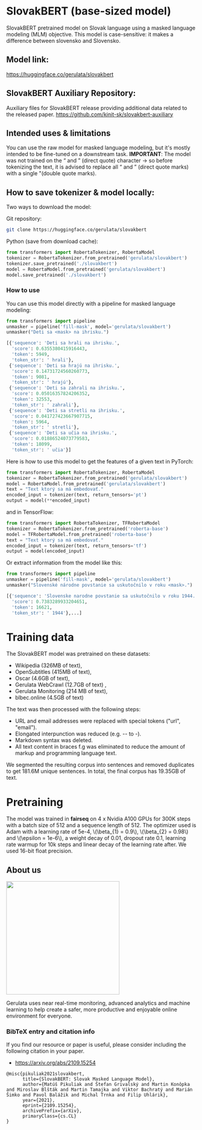 # SlovakBERT (base-sized model)
SlovakBERT pretrained model on Slovak language using a masked language modeling (MLM) objective. This model is case-sensitive: it makes a difference between slovensko and Slovensko.

## Model link:
https://huggingface.co/gerulata/slovakbert

## SlovakBERT Auxiliary Repository:
Auxiliary files for SlovakBERT release providing additional data related to the released paper.
https://github.com/kinit-sk/slovakbert-auxiliary

## Intended uses & limitations
You can use the raw model for masked language modeling, but it's mostly intended to be fine-tuned on a downstream task.
**IMPORTANT**: The model was not trained on the “ and ” (direct quote) character -> so before tokenizing the text, it is advised to replace all “ and ” (direct quote marks) with a single "(double quote marks).

## How to save tokenizer & model locally:
Two ways to download the model:

Git repository:
```bash
git clone https://huggingface.co/gerulata/slovakbert
```
Python (save from download cache):
```python
from transformers import RobertaTokenizer, RobertaModel
tokenizer = RobertaTokenizer.from_pretrained('gerulata/slovakbert')
tokenizer.save_pretrained('./slovakbert')
model = RobertaModel.from_pretrained('gerulata/slovakbert')
model.save_pretrained('./slovakbert')
```

### How to use
You can use this model directly with a pipeline for masked language modeling:

```python
from transformers import pipeline
unmasker = pipeline('fill-mask', model='gerulata/slovakbert')
unmasker("Deti sa <mask> na ihrisku.")

[{'sequence': 'Deti sa hrali na ihrisku.',
  'score': 0.6355380415916443,
  'token': 5949,
  'token_str': ' hrali'},
 {'sequence': 'Deti sa hrajú na ihrisku.',
  'score': 0.14731724560260773,
  'token': 9081,
  'token_str': ' hrajú'},
 {'sequence': 'Deti sa zahrali na ihrisku.',
  'score': 0.05016357824206352,
  'token': 32553,
  'token_str': ' zahrali'},
 {'sequence': 'Deti sa stretli na ihrisku.',
  'score': 0.041727423667907715,
  'token': 5964,
  'token_str': ' stretli'},
 {'sequence': 'Deti sa učia na ihrisku.',
  'score': 0.01886524073779583,
  'token': 18099,
  'token_str': ' učia'}]
```

Here is how to use this model to get the features of a given text in PyTorch:
```python
from transformers import RobertaTokenizer, RobertaModel
tokenizer = RobertaTokenizer.from_pretrained('gerulata/slovakbert')
model = RobertaModel.from_pretrained('gerulata/slovakbert')
text = "Text ktorý sa má embedovať."
encoded_input = tokenizer(text, return_tensors='pt')
output = model(**encoded_input)
```
and in TensorFlow:
```python
from transformers import RobertaTokenizer, TFRobertaModel
tokenizer = RobertaTokenizer.from_pretrained('roberta-base')
model = TFRobertaModel.from_pretrained('roberta-base')
text = "Text ktorý sa má embedovať."
encoded_input = tokenizer(text, return_tensors='tf')
output = model(encoded_input)
```
Or extract information from the model like this:
```python
from transformers import pipeline
unmasker = pipeline('fill-mask', model='gerulata/slovakbert')
unmasker("Slovenské národne povstanie sa uskutočnilo v roku <mask>.")

[{'sequence': 'Slovenske narodne povstanie sa uskutočnilo v roku 1944.',
  'score': 0.7383289933204651,
  'token': 16621,
  'token_str': ' 1944'},...]
```

# Training data
The SlovakBERT model was pretrained on these datasets:

- Wikipedia (326MB of text),
- OpenSubtitles (415MB of text),
- Oscar (4.6GB of text),
- Gerulata WebCrawl (12.7GB of text) ,
- Gerulata Monitoring (214 MB of text),
- blbec.online (4.5GB of text)

The text was then processed with the following steps:
- URL and email addresses were replaced with special tokens ("url", "email").
- Elongated interpunction was reduced (e.g. -- to -).
- Markdown syntax was deleted.
- All text content in braces f.g was eliminated to reduce the amount of markup and programming language text.

We segmented the resulting corpus into sentences and removed duplicates to get 181.6M unique sentences. In total, the final corpus has 19.35GB of text.

# Pretraining
The model was trained in **fairseq** on 4 x Nvidia A100 GPUs for 300K steps with a batch size of 512 and a sequence length of 512. The optimizer used is Adam with a learning rate of 5e-4, \\(\beta_{1} = 0.9\\), \\(\beta_{2} = 0.98\\) and \\(\epsilon = 1e-6\\), a weight decay of 0.01, dropout rate 0.1, learning rate warmup for 10k steps and linear decay of the learning rate after. We used 16-bit float precision.

## About us
<a href="https://www.gerulata.com/">
	<img width="300px" src="https://www.gerulata.com/images/gerulata-logo-blue.png">
</a>

Gerulata uses near real-time monitoring, advanced analytics and machine learning to help create a safer, more productive and enjoyable online environment for everyone.

### BibTeX entry and citation info
If you find our resource or paper is useful, please consider including the following citation in your paper.
- https://arxiv.org/abs/2109.15254

```
@misc{pikuliak2021slovakbert,
      title={SlovakBERT: Slovak Masked Language Model}, 
      author={Matúš Pikuliak and Štefan Grivalský and Martin Konôpka and Miroslav Blšták and Martin Tamajka and Viktor Bachratý and Marián Šimko and Pavol Balážik and Michal Trnka and Filip Uhlárik},
      year={2021},
      eprint={2109.15254},
      archivePrefix={arXiv},
      primaryClass={cs.CL}
}
```
